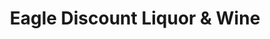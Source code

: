 ---
title: "Eagle Discount Liquor & Wine"
url: /hattiesburg/eagle-discount-liquor-und-wine/
shop: Spirituosen
---
